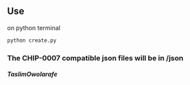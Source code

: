 ## Use

on python terminal
```bash
python create.py
```

### The CHIP-0007 compatible json files will be in /json

##### TaslimOwolarafe